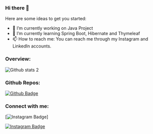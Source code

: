 ### Hi there 👋



Here are some ideas to get you started:

- 🔭 I’m currently working on Java Project
- 🌱 I’m currently learning Spring Boot, Hibernate and Thymeleaf
- 📫 How to reach me: You can reach me through my Instagram and LinkedIn accounts.

### Overview:

![Github stats 2](https://github-readme-stats.vercel.app/api?username=MehmetHuseyinDelipalta&show_icons=true&theme=radical)

### Github Repos:

[![Github Badge](https://img.shields.io/badge/-Github-000?style=quare&labelColor=000&logo=Github&logoColor=white&link=link)](github.com/MehmetHuseyinDelipalta?tab=repositories) 

### Connect with me:

[![Instagram Badge](https://img.shields.io/badge/-Instagram-C13584?style=flat-quare&labelColor=C13584&logo=instagram&logoColor=white&link=www.instagram.com/mehmethuseyindelipalta)]

[![Instagram Badge](https://img.shields.io/badge/-Instagram-C13584?style=flat-quare&labelColor=C13584&logo=instagram&logoColor=white&link=link)](codeveloperman) 
